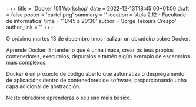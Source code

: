 +++
title = 'Docker 101 Workshop'
date = 2022-12-13T18:45:00+01:00
draft = false
poster = 'cartel.png'
summary = ''
location = 'Aula 2.12 - Facultade de informática'
time = '18:45 a 20:30'
author = 'Jorge Teixeira Crespo'
author_link = ''
+++

O próximo martes 13 de decembro imos realizar un obradoiro sobre Docker.

Aprende Docker. Entender o que é unha imaxe, crear os teus propios contenedores, executalos, depuralos e tamén algún exemplo de escenarios mais complexos.

Docker é un proxecto de código aberto que automatiza o despregamento de aplicacións dentro de contenedores de software, proporcionando unha capa adicional de abstracción.

Neste obradoiro aprenderás o seu uso máis básico.

